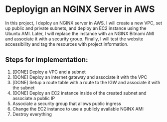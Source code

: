 # Deployign an NGINX Server in AWS

In this project, I deploy an NGINX server in AWS. I will create a new VPC, set up public and private subnets, and deploy an EC2 instance using the Ubuntu AMI. Later, I will replace the instance with an NGINX Bitnami AMI and associate it with a security group. Finally, I will test the website accessibility and tag the resources with project information.

## Steps for implementation:

1. [DONE] Deploy a VPC and a subnet
2. [DONE] Deploy an internet gateway and associate it with the VPC
3. [DONE] Setup a route table with a route to the IGW and associate it with the subnet
4. [DONE] Deploy an EC2 instance inside of the created subnet and associate a public IP
5. Associate a security group that allows public ingress
6. Change the EC2 instance to use a publicly available NGINX AMI
7. Destroy everything